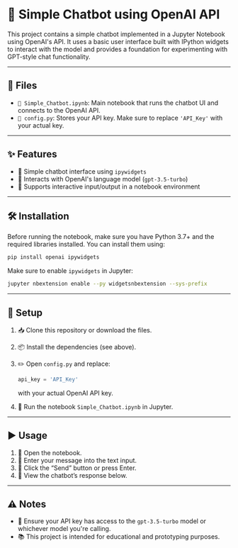 
# 🤖 Simple Chatbot using OpenAI API

This project contains a simple chatbot implemented in a Jupyter Notebook using OpenAI's API. It uses a basic user interface built with IPython widgets to interact with the model and provides a foundation for experimenting with GPT-style chat functionality.

---

## 📁 Files

- `📘 Simple_Chatbot.ipynb`: Main notebook that runs the chatbot UI and connects to the OpenAI API.
- `🔐 config.py`: Stores your API key. Make sure to replace `'API_Key'` with your actual key.

---

## ✨ Features

- 💬 Simple chatbot interface using `ipywidgets`
- 🤝 Interacts with OpenAI's language model (`gpt-3.5-turbo`)
- 📎 Supports interactive input/output in a notebook environment

---

## 🛠️ Installation

Before running the notebook, make sure you have Python 3.7+ and the required libraries installed. You can install them using:

```bash
pip install openai ipywidgets
```

Make sure to enable `ipywidgets` in Jupyter:

```bash
jupyter nbextension enable --py widgetsnbextension --sys-prefix
```

---

## 🔧 Setup

1. 📥 Clone this repository or download the files.
2. 📦 Install the dependencies (see above).
3. ✏️ Open `config.py` and replace:

   ```python
   api_key = 'API_Key'
   ```

   with your actual OpenAI API key.

4. 🚀 Run the notebook `Simple_Chatbot.ipynb` in Jupyter.

---

## ▶️ Usage

1. 📂 Open the notebook.
2. 📝 Enter your message into the text input.
3. 🔘 Click the “Send” button or press Enter.
4. 👀 View the chatbot’s response below.

---

## ⚠️ Notes

- 🔑 Ensure your API key has access to the `gpt-3.5-turbo` model or whichever model you're calling.
- 📚 This project is intended for educational and prototyping purposes.
